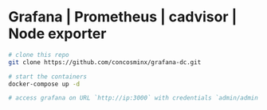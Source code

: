 # Grafana | Prometheus | cadvisor | Node exporter

```bash
# clone this repo 
git clone https://github.com/concosminx/grafana-dc.git

# start the containers
docker-compose up -d

# access grafana on URL `http://ip:3000` with credentials `admin/admin`
```